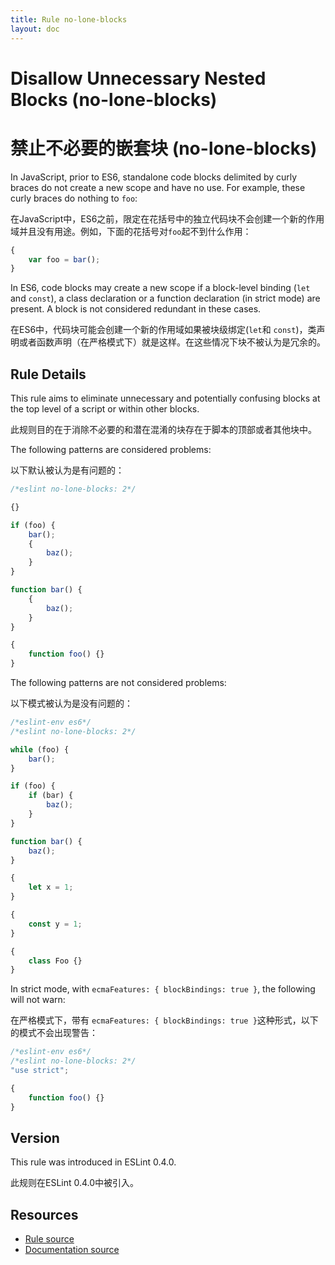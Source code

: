 ```yaml
---
title: Rule no-lone-blocks
layout: doc
---
```

<!-- Note: No pull requests accepted for this file. See README.md in the root directory for details. -->

# Disallow Unnecessary Nested Blocks (no-lone-blocks)

# 禁止不必要的嵌套块 (no-lone-blocks)

In JavaScript, prior to ES6, standalone code blocks delimited by curly braces do not create a new scope and have no use. For example, these curly braces do nothing to `foo`:

在JavaScript中，ES6之前，限定在花括号中的独立代码块不会创建一个新的作用域并且没有用途。例如，下面的花括号对`foo`起不到什么作用：

```js
{
    var foo = bar();
}
```

In ES6, code blocks may create a new scope if a block-level binding (`let` and `const`), a class declaration or a function declaration (in strict mode) are present. A block is not considered redundant in these cases.

在ES6中，代码块可能会创建一个新的作用域如果被块级绑定(`let`和 `const`)，类声明或者函数声明（在严格模式下）就是这样。在这些情况下块不被认为是冗余的。

## Rule Details

This rule aims to eliminate unnecessary and potentially confusing blocks at the top level of a script or within other blocks.

此规则目的在于消除不必要的和潜在混淆的块存在于脚本的顶部或者其他块中。

The following patterns are considered problems:

以下默认被认为是有问题的：

```js
/*eslint no-lone-blocks: 2*/

{}

if (foo) {
    bar();
    {
        baz();
    }
}

function bar() {
    {
        baz();
    }
}

{
    function foo() {}
}
```

The following patterns are not considered problems:

以下模式被认为是没有问题的：

```js
/*eslint-env es6*/
/*eslint no-lone-blocks: 2*/

while (foo) {
    bar();
}

if (foo) {
    if (bar) {
        baz();
    }
}

function bar() {
    baz();
}

{
    let x = 1;
}

{
    const y = 1;
}

{
    class Foo {}
}
```

In strict mode, with `ecmaFeatures: { blockBindings: true }`, the following will not warn:

在严格模式下，带有 `ecmaFeatures: { blockBindings: true }`这种形式，以下的模式不会出现警告：

```js
/*eslint-env es6*/
/*eslint no-lone-blocks: 2*/
"use strict";

{
    function foo() {}
}
```

## Version

This rule was introduced in ESLint 0.4.0.

此规则在ESLint 0.4.0中被引入。

## Resources

* [Rule source](https://github.com/eslint/eslint/tree/master/lib/rules/no-lone-blocks.js)
* [Documentation source](https://github.com/eslint/eslint/tree/master/docs/rules/no-lone-blocks.md)
